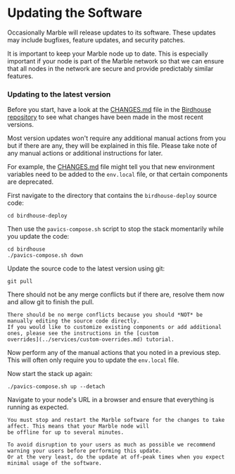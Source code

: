 # Updating the Software

Occasionally Marble will release updates to its software. These updates may include bugfixes, feature updates, and
security patches. 

It is important to keep your Marble node up to date. This is especially important if your node is part of the Marble
network so that we can ensure that all nodes in the network are secure and provide predictably similar features.

### Updating to the latest version

Before you start, have a look at the [CHANGES.md](https://github.com/bird-house/birdhouse-deploy/blob/master/CHANGES.md) 
file in the [Birdhouse repository](https://github.com/bird-house/birdhouse-deploy) to see what changes have been made in
the most recent versions.

Most version updates won't require any additional manual actions from you but if there are any, they will be explained
in this file. Please take note of any manual actions or additional instructions for later.

For example, the [CHANGES.md](https://github.com/bird-house/birdhouse-deploy/blob/master/CHANGES.md) file might tell you
that new environment variables need to be added to the `env.local` file, or that certain components are deprecated.

First navigate to the directory that contains the `birdhouse-deploy` source code:

```shell
cd birdhouse-deploy
```

Then use the `pavics-compose.sh` script to stop the stack momentarily while you update the code:

```shell
cd birdhouse
./pavics-compose.sh down
```

Update the source code to the latest version using git:

```shell
git pull
```

There should not be any merge conflicts but if there are, resolve them now and allow git to finish the pull.

```{note}
There should be no merge conflicts because you should *NOT* be manually editing the source code directly.
If you would like to customize existing components or add additional ones, please see the instructions in the [custom
overrides](../services/custom-overrides.md) tutorial.
```

Now perform any of the manual actions that you noted in a previous step. This will often only require you to update the
`env.local` file.

Now start the stack up again:

```shell
./pavics-compose.sh up --detach
```

Navigate to your node's URL in a browser and ensure that everything is running as expected.

```{warning}
You must stop and restart the Marble software for the changes to take affect. This means that your Marble node will 
be offline for up to several minutes. 

To avoid disruption to your users as much as possible we recommend warning your users before performing this update.
Or at the very least, do the update at off-peak times when you expect minimal usage of the software.
```
